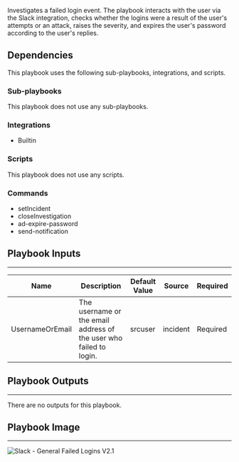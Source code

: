 Investigates a failed login event. The playbook interacts with the user via the Slack integration, checks whether the logins were a result of the user's attempts or an attack, raises the severity, and expires the user's password according to the user's replies.

## Dependencies
This playbook uses the following sub-playbooks, integrations, and scripts.

### Sub-playbooks
This playbook does not use any sub-playbooks.

### Integrations
* Builtin

### Scripts
This playbook does not use any scripts.

### Commands
* setIncident
* closeInvestigation
* ad-expire-password
* send-notification

## Playbook Inputs
---

| **Name** | **Description** | **Default Value** | **Source** | **Required** |
| --- | --- | --- | --- | --- |
| UsernameOrEmail | The username or the email address of the user who failed to login. | srcuser | incident | Required |

## Playbook Outputs
---
There are no outputs for this playbook.

## Playbook Image
---
![Slack - General Failed Logins V2.1](https://raw.githubusercontent.com/cvescan/cvescan/master/docs/images/playbooks/Slack_-_General_Failed_Logins_v2.1.png)
